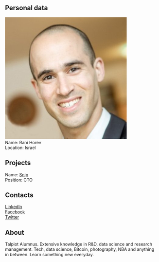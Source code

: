 ## Personal data
![ photo](../people/photo/rani_horev.jpg)  
Name: Rani Horev  
Location: Israel   
## Projects 
Name: [Snip](../projects/snip.md)   
Position: CTO  
## Contacts
[LinkedIn](https://www.linkedin.com/in/rani-horev-a811a455)  
[Facebook](https://www.facebook.com/rani.horev)  
[Twitter](https://twitter.com/HorevRani)  
## About
Talpiot Alumnus. Extensive knowledge in R&D, data science and research management.  Tech, data science, Bitcoin, photography, NBA and anything in between. Learn something new everyday.  
